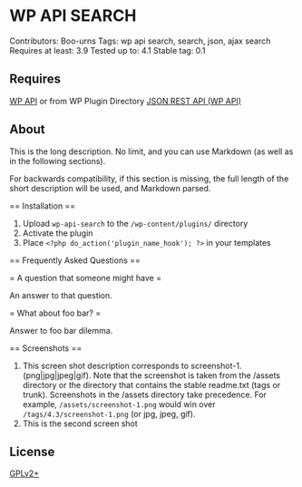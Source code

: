 # WP API SEARCH
Contributors: Boo-urns
Tags: wp api search, search, json, ajax search
Requires at least: 3.9
Tested up to: 4.1
Stable tag: 0.1

## Requires
[WP API](https://github.com/WP-API/WP-API) or from WP Plugin Directory [JSON REST API (WP API)](https://wordpress.org/plugins/json-rest-api/)

## About

This is the long description.  No limit, and you can use Markdown (as well as in the following sections).

For backwards compatibility, if this section is missing, the full length of the short description will be used, and
Markdown parsed.


== Installation ==

1. Upload `wp-api-search` to the `/wp-content/plugins/` directory
2. Activate the plugin
1. Place `<?php do_action('plugin_name_hook'); ?>` in your templates

== Frequently Asked Questions ==

= A question that someone might have =

An answer to that question.

= What about foo bar? =

Answer to foo bar dilemma.

== Screenshots ==

1. This screen shot description corresponds to screenshot-1.(png|jpg|jpeg|gif). Note that the screenshot is taken from
the /assets directory or the directory that contains the stable readme.txt (tags or trunk). Screenshots in the /assets
directory take precedence. For example, `/assets/screenshot-1.png` would win over `/tags/4.3/screenshot-1.png`
(or jpg, jpeg, gif).
2. This is the second screen shot


## License
[GPLv2+](http://www.gnu.org/licenses/gpl-2.0.html)